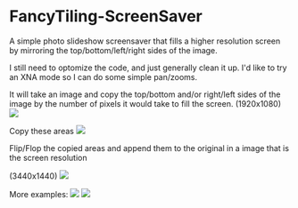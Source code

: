 # FancyTiling-ScreenSaver
A simple photo slideshow screensaver that fills a higher resolution screen by mirroring the top/bottom/left/right sides of the image.

I still need to optomize the code, and just generally clean it up. I'd like to try an XNA mode so I can do some simple pan/zooms. 

It will take an image and copy the top/bottom and/or right/left sides of the image by the number of pixels it would take to fill the screen.
(1920x1080)
![](https://i.imgur.com/Bj6JrwE.png?raw=true)

Copy these areas
![](https://i.imgur.com/HwK3ASK.png?raw=true)

Flip/Flop the copied areas and append them to the original in a image that is the screen resolution 

(3440x1440)
![](https://i.imgur.com/UBCeUzW.png?raw=true)

More examples:
![](https://i.imgur.com/30JqhAj.jpg?raw=true)
![](https://i.imgur.com/ohNcjUB.jpg?raw=true)

